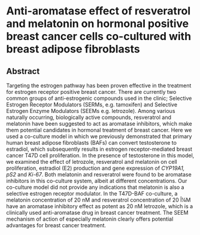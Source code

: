 # Anti-aromatase effect of resveratrol and melatonin on hormonal positive breast cancer cells co-cultured with breast adipose fibroblasts

## Abstract

Targeting the estrogen pathway has been proven effective in the treatment for estrogen receptor positive breast cancer. There are currently two common groups of anti-estrogenic compounds used in the clinic; Selective Estrogen Receptor Modulators (SERMs, e.g. tamoxifen) and Selective Estrogen Enzyme Modulators (SEEMs e.g. letrozole). Among various naturally occurring, biologically active compounds, resveratrol and melatonin have been suggested to act as aromatase inhibitors, which make them potential candidates in hormonal treatment of breast cancer. Here we used a co-culture model in which we previously demonstrated that primary human breast adipose fibroblasts (BAFs) can convert testosterone to estradiol, which subsequently results in estrogen receptor-mediated breast cancer T47D cell proliferation. In the presence of testosterone in this model, we examined the effect of letrozole, resveratrol and melatonin on cell proliferation, estradiol (E2) production and gene expression of _CYP19A1, pS2_ and _Ki-67_. Both melatonin and resveratrol were found to be aromatase inhibitors in this co-culture system, albeit at different concentrations. Our co-culture model did not provide any indications that melatonin is also a selective estrogen receptor modulator. In the T47D-BAF co-culture, a melatonin concentration of 20 nM and resveratrol concentration of 20 Î¼M have an aromatase inhibitory effect as potent as 20 nM letrozole, which is a clinically used anti-aromatase drug in breast cancer treatment. The SEEM mechanism of action of especially melatonin clearly offers potential advantages for breast cancer treatment.